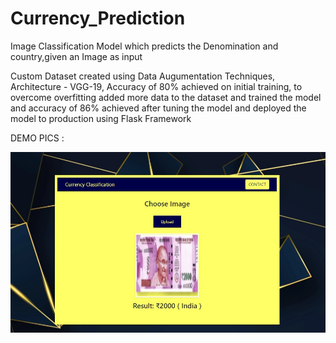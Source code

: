 # Currency_Prediction
 
Image Classification Model which predicts the Denomination and country,given an Image as input



Custom Dataset created using Data Augumentation Techniques,
Architecture - VGG-19,
Accuracy of 80% achieved on initial training, to overcome  overfitting added more data to the dataset and trained the model and accuracy of 86% achieved after tuning the model and deployed the model to production using Flask Framework

DEMO PICS :

![](i1.jpeg)

